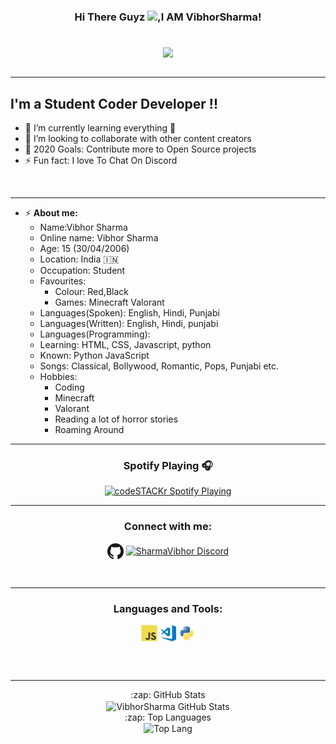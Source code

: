 <div align="center">
  
### Hi There Guyz <img src="https://media.giphy.com/media/hvRJCLFzcasrR4ia7z/giphy.gif" width="25px">,I AM VibhorSharma!

  
</div> 


</br>

<div align="center">

<img align="middle" src="https://discord.c99.nl/widget/theme-2/736917095211728951.png">

</div> 
  
<br>

------------------------------------------------------------------------------------------------------------------------------------------

## I'm a Student Coder Developer !!

- 🌱 I’m currently learning everything 🤣
- 👯 I’m looking to collaborate with other content creators
- 🥅 2020 Goals: Contribute more to Open Source projects
- ⚡ Fun fact: I love To Chat On Discord

<br />
  
 
  -------------------------------------------------------------------------------------------------------------------------------------------
  
  - ⚡ **About me:** 
    - Name:Vibhor Sharma
    - Online name: Vibhor Sharma
    - Age: 15 (30/04/2006)
    - Location: India  🇮🇳 
    - Occupation: Student
    - Favourites:
      - Colour: Red,Black
      - Games: Minecraft Valorant 
    - Languages(Spoken): English, Hindi, Punjabi
    - Languages(Written): English, Hindi, punjabi
    - Languages(Programming):
     - Learning: HTML, CSS, Javascript, python
     - Known: Python JavaScript
    - Songs: Classical, Bollywood, Romantic, Pops, Punjabi etc.
    - Hobbies:
      - Coding
      - Minecraft
      - Valorant
      - Reading a lot of horror stories
      - Roaming Around
  
  -----------------------------------------------------------------------------------------------------------------------------------------------------------------
  
<div align="center">
  
### Spotify Playing 🎧


[<img src="https://now-playing-codestackr.vercel.app/api/spotify-playing" alt="codeSTACKr Spotify Playing" width="350" />](https://open.spotify.com/user/r6i91ofx3w6x6yyxjwxy1hk1x)


--------------------------------------------------------------------------------------------------------------------------------------------------------------------------

### Connect with me:

[<img align="center" alt="GitHub" width="26px" src="https://raw.githubusercontent.com/github/explore/78df643247d429f6cc873026c0622819ad797942/topics/github/github.png" />][Github]
[<img align="center" alt="SharmaVibhor Discord" width="22px" src="https://img.icons8.com/dusk/50/000000/discord-logo.png" />][discord]

<br />

_____________________________________________________________________________________________________________________________________________________________
  
  
### Languages and Tools:

[<img align="center" alt="JavaScript" width="26px" src="https://raw.githubusercontent.com/devicons/devicon/master/icons/javascript/javascript-original.svg" />][js]
[<img align="center" alt="Visual Studio Code" width="26px" src="https://raw.githubusercontent.com/github/explore/80688e429a7d4ef2fca1e82350fe8e3517d3494d/topics/visual-studio-code/visual-studio-code.png" />][VSC]
[<img align="center" alt="Visual Studio Code" width="26px" src="https://raw.githubusercontent.com/devicons/devicon/master/icons/python/python-original.svg" />][Py]




<br />
<br />


  ---------------------------------------------------------------------------------------------------------------------------------------------------------------------------
  

   <summary>:zap: GitHub Stats</summary>

  <img align="center" alt="VibhorSharma GitHub Stats" src="https://github-readme-stats.vercel.app/api?username=VibhorSharma199&theme=bear&include_all_commits=true&show_icons=true&count_private=true&show_owner=true" />

  <summary>:zap: Top Languages</summary>
      <img align="center" alt="Top Lang" src="https://github-readme-stats.vercel.app/api/top-langs/?username=VibhorSharma199&theme=bear&include_all_commits=true&show_icons=true&count_private=true&show_owner=true" />
                                                             

</div>

[discord]: https://discordapp.com/users/736917095211728951
[js]: https://developer.mozilla.org/en-US/docs/Web/JavaScript
[Github]: https://github.com/VibhorSharma199/VibhorSharma199
[VSC]: http://vsCodeHero.com
[Py]: https://python.org
